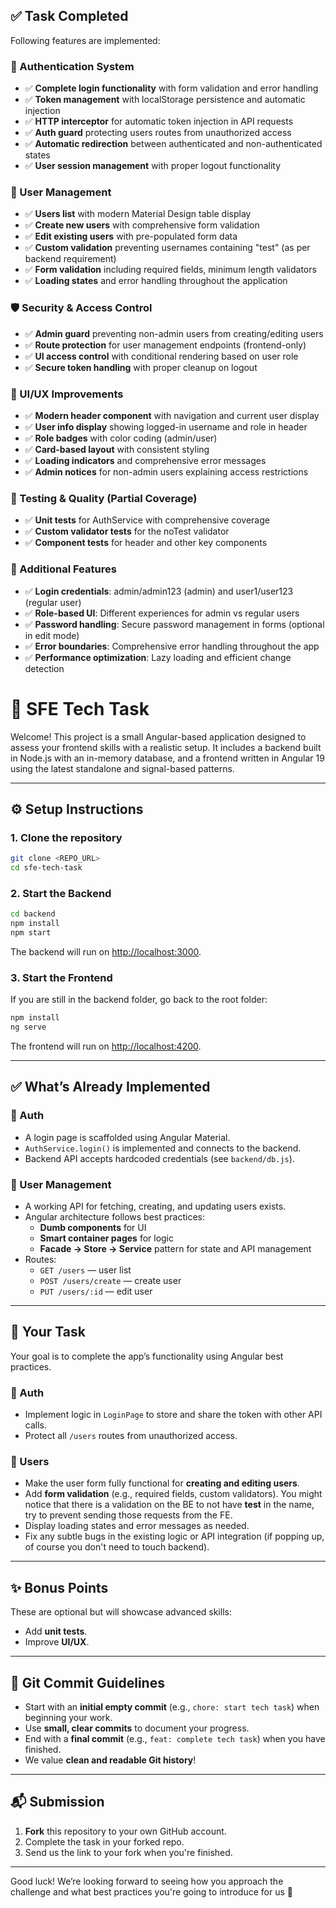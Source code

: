 ## ✅ Task Completed

Following features are implemented:

### 🔐 Authentication System
- ✅ **Complete login functionality** with form validation and error handling
- ✅ **Token management** with localStorage persistence and automatic injection
- ✅ **HTTP interceptor** for automatic token injection in API requests
- ✅ **Auth guard** protecting users routes from unauthorized access
- ✅ **Automatic redirection** between authenticated and non-authenticated states
- ✅ **User session management** with proper logout functionality

### 👥 User Management
- ✅ **Users list** with modern Material Design table display
- ✅ **Create new users** with comprehensive form validation
- ✅ **Edit existing users** with pre-populated form data
- ✅ **Custom validation** preventing usernames containing "test" (as per backend requirement)
- ✅ **Form validation** including required fields, minimum length validators
- ✅ **Loading states** and error handling throughout the application

### 🛡️ Security & Access Control
- ✅ **Admin guard** preventing non-admin users from creating/editing users
- ✅ **Route protection** for user management endpoints (frontend-only)
- ✅ **UI access control** with conditional rendering based on user role
- ✅ **Secure token handling** with proper cleanup on logout

### 🎨 UI/UX Improvements
- ✅ **Modern header component** with navigation and current user display
- ✅ **User info display** showing logged-in username and role in header
- ✅ **Role badges** with color coding (admin/user)
- ✅ **Card-based layout** with consistent styling
- ✅ **Loading indicators** and comprehensive error messages
- ✅ **Admin notices** for non-admin users explaining access restrictions

### 🧪 Testing & Quality (Partial Coverage)
- ✅ **Unit tests** for AuthService with comprehensive coverage
- ✅ **Custom validator tests** for the noTest validator
- ✅ **Component tests** for header and other key components

### 🚀 Additional Features
- ✅ **Login credentials**: admin/admin123 (admin) and user1/user123 (regular user)
- ✅ **Role-based UI**: Different experiences for admin vs regular users
- ✅ **Password handling**: Secure password management in forms (optional in edit mode)
- ✅ **Error boundaries**: Comprehensive error handling throughout the app
- ✅ **Performance optimization**: Lazy loading and efficient change detection


# 💪 SFE Tech Task

Welcome! This project is a small Angular-based application designed to assess your frontend skills with a realistic setup. It includes a backend built in Node.js with an in-memory database, and a frontend written in Angular 19 using the latest standalone and signal-based patterns.

---

## ⚙️ Setup Instructions

### 1. Clone the repository

```bash
git clone <REPO_URL>
cd sfe-tech-task
```

### 2. Start the Backend

```bash
cd backend
npm install
npm start
```

The backend will run on [http://localhost:3000](http://localhost:3000).

### 3. Start the Frontend

If you are still in the backend folder, go back to the root folder:

```bash
npm install
ng serve
```

The frontend will run on [http://localhost:4200](http://localhost:4200).

---

## ✅ What’s Already Implemented

### 🔐 Auth

- A login page is scaffolded using Angular Material.
- `AuthService.login()` is implemented and connects to the backend.
- Backend API accepts hardcoded credentials (see `backend/db.js`).

### 👥 User Management

- A working API for fetching, creating, and updating users exists.
- Angular architecture follows best practices:
  - **Dumb components** for UI
  - **Smart container pages** for logic
  - **Facade → Store → Service** pattern for state and API management
- Routes:
  - `GET /users` — user list
  - `POST /users/create` — create user
  - `PUT /users/:id` — edit user

---

## 🧐 Your Task

Your goal is to complete the app’s functionality using Angular best practices.

### 🔐 Auth

- Implement logic in `LoginPage` to store and share the token with other API calls.
- Protect all `/users` routes from unauthorized access.

### 👥 Users

- Make the user form fully functional for **creating and editing users**.
- Add **form validation** (e.g., required fields, custom validators). You might notice that there is a validation on the BE to not have **test** in the name, try to prevent sending those requests from the FE.
- Display loading states and error messages as needed.
- Fix any subtle bugs in the existing logic or API integration (if popping up, of course you don't need to touch backend).

---

## ✨ Bonus Points

These are optional but will showcase advanced skills:

- Add **unit tests**.
- Improve **UI/UX**.

---

## 🧹 Git Commit Guidelines

- Start with an **initial empty commit** (e.g., `chore: start tech task`) when beginning your work.
- Use **small, clear commits** to document your progress.
- End with a **final commit** (e.g., `feat: complete tech task`) when you have finished.
- We value **clean and readable Git history**!

---

## 📬 Submission

1. **Fork** this repository to your own GitHub account.
2. Complete the task in your forked repo.
3. Send us the link to your fork when you're finished.

---

Good luck! We’re looking forward to seeing how you approach the challenge and what best practices you're going to introduce for us 🚀

